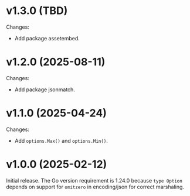 <!--
SPDX-FileCopyrightText: 2025 Stefan Majewsky <majewsky@gmx.net>
SPDX-License-Identifier: Apache-2.0
-->

# v1.3.0 (TBD)

Changes:

- Add package assetembed.

# v1.2.0 (2025-08-11)

Changes:

- Add package jsonmatch.

# v1.1.0 (2025-04-24)

Changes:

- Add `options.Max()` and `options.Min()`.

# v1.0.0 (2025-02-12)

Initial release. The Go version requirement is 1.24.0 because `type Option`
depends on support for `omitzero` in encoding/json for correct marshaling.
